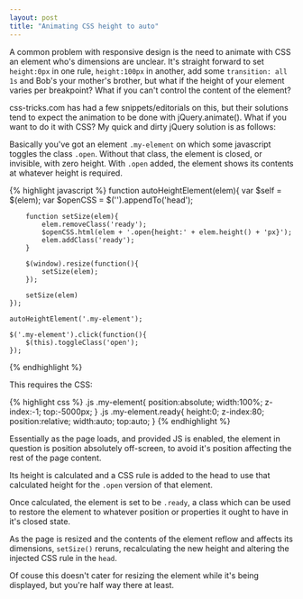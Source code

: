 ```yaml
---
layout: post
title: "Animating CSS height to auto"
---
```


A common problem with responsive design is the need to animate with CSS an element who's dimensions are unclear. It's straight forward to set `height:0px` in one rule, `height:100px` in another, add some `transition: all 1s` and Bob's your mother's brother, but what if the height of your element varies per breakpoint? What if you can't control the content of the element?

css-tricks.com has had a few snippets/editorials on this, but their solutions tend to expect the animation to be done with jQuery.animate(). What if you want to do it with CSS? My quick and dirty jQuery solution is as follows:

Basically you've got an element `.my-element` on which some javascript toggles the class `.open`. Without that class, the element is closed, or invisible, with zero height. With `.open` added, the element shows its contents at whatever height is required.

{% highlight javascript %}
    function autoHeightElement(elem){
        var $self = $(elem);
        var $openCSS = $('<style></style>').appendTo('head');

        function setSize(elem){
            elem.removeClass('ready');
            $openCSS.html(elem + '.open{height:' + elem.height() + 'px}');
            elem.addClass('ready');
        }

        $(window).resize(function(){
            setSize(elem);
        });

        setSize(elem)
    });

    autoHeightElement('.my-element');

    $('.my-element').click(function(){
        $(this).toggleClass('open');
    });

{% endhighlight %}

This requires the CSS:

{% highlight css %}
    .js .my-element{
        position:absolute;
        width:100%;
        z-index:-1;
        top:-5000px;
    }
    .js .my-element.ready{
        height:0;
        z-index:80;
        position:relative;
        width:auto;
        top:auto;
    }
{% endhighlight %}

Essentially as the page loads, and provided JS is enabled, the element in question is position absolutely off-screen, to avoid it's position affecting the rest of the page content.

Its height is calculated and a CSS rule is added to the head to use that calculated height for the `.open` version of that element. 

Once calculated, the element is set to be `.ready`, a class which can be used to restore the element to whatever position or properties it ought to have in it's closed state.

As the page is resized and the contents of the element reflow and affects its dimensions, `setSize()` reruns, recalculating the new height and altering the injected CSS rule in the `head`.

Of couse this doesn't cater for resizing the element while it's being displayed, but you're half way there at least.
